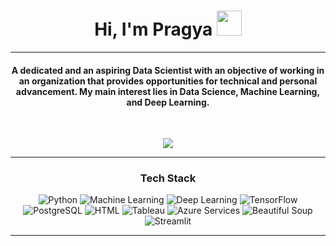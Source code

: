<h1 align="center">Hi, I'm Pragya <img src="https://media.giphy.com/media/hvRJCLFzcasrR4ia7z/giphy.gif" width="40"></h1>
<hr/>
<h4 align="center">A dedicated and an aspiring Data Scientist with an objective of working in an organization that provides opportunities 
for technical and personal advancement. My main interest lies in Data Science, Machine Learning, and Deep Learning.</h4>
<br>
<p align="center"> 
  <a href="https://drive.google.com/file/d/1K-fuLXnLZCrlNNwiondZvikQ76ZfiKtE/view"><img src="https://img.shields.io/badge/Resume-9775c2?style=for-the-badge"></a>
</p>

<hr/>
<h3 align="center">Tech Stack</h3>
<p align="center">
  <a>
    <img alt="Python" src="https://img.shields.io/badge/-Python-blue">
  </a>
  <a>
    <img alt="Machine Learning" src="https://img.shields.io/badge/-Machine%20Learning-green">
  </a>
  <a>
    <img alt="Deep Learning" src="https://img.shields.io/badge/-Deep%20Learning-important">
  </a>
  <a>
    <img alt="TensorFlow" src="https://img.shields.io/badge/-TensorFlow-FF6F00?style=for-the-badge&logo=TensorFlow&logoColor=white">
  </a>
  <a>
    <img alt="PostgreSQL" src="https://img.shields.io/badge/-PostgreSQL-blue">
  </a>
  <a>
    <img alt="HTML" src="https://img.shields.io/badge/-HTML-f06529?style=for-the-badge&logo=html5&logoColor=white">
  </a>
  <a>
    <img alt="Tableau" src="https://img.shields.io/badge/-Tableau-blue">
  </a>
  <a>
    <img alt="Azure Services" src="https://img.shields.io/badge/-Azure%20Web%20Services-informational">
  </a>
  <a>
    <img alt="Beautiful Soup" src="https://img.shields.io/badge/-Beautiful%20Soup-brightgreen">
  </a>
  <a>
    <img alt="Streamlit" src="https://img.shields.io/badge/-Streamlit-red">
  </a>
</p>
<hr/>
